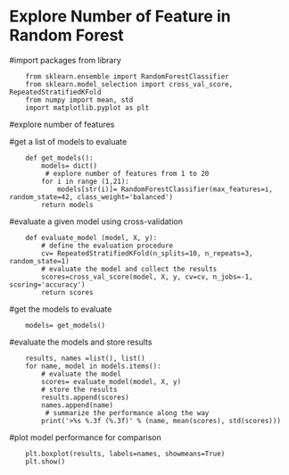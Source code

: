 # Explore Number of Feature in Random Forest
#import packages from library

        from sklearn.ensemble import RandomForestClassifier
        from sklearn.model_selection import cross_val_score, RepeatedStratifiedKFold
        from numpy import mean, std
        import matplotlib.pyplot as plt

#explore number of features 

#get a list of models to evaluate

        def get_models():
            models= dict()
             # explore number of features from 1 to 20
            for i in range (1,21):
                models[str(i)]= RandomForestClassifier(max_features=i, random_state=42, class_weight='balanced')
            return models

#evaluate a given model using cross-validation

        def evaluate_model (model, X, y):
            # define the evaluation procedure
            cv= RepeatedStratifiedKFold(n_splits=10, n_repeats=3, random_state=1)
            # evaluate the model and collect the results
            scores=cross_val_score(model, X, y, cv=cv, n_jobs=-1, scoring='accuracy')
            return scores

#get the models to evaluate

        models= get_models()
        
#evaluate the models and store results

        results, names =list(), list()
        for name, model in models.items():
            # evaluate the model
            scores= evaluate_model(model, X, y)
            # store the results
            results.append(scores)
            names.append(name)
             # summarize the performance along the way
            print('>%s %.3f (%.3f)' % (name, mean(scores), std(scores)))
            
#plot model performance for comparison

        plt.boxplot(results, labels=names, showmeans=True)
        plt.show()

